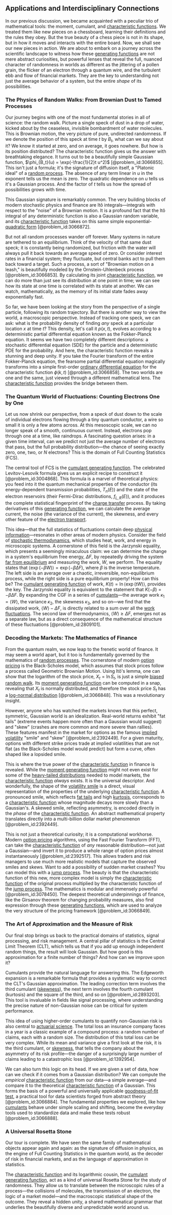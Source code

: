 ## Applications and Interdisciplinary Connections

In our previous discussion, we became acquainted with a peculiar trio of mathematical tools: the moment, cumulant, and [characteristic functions](@article_id:261083). We treated them like new pieces on a chessboard, learning their definitions and the rules they obey. But the true beauty of a chess piece is not in its shape, but in how it moves and interacts with the entire board. Now, we shall see our new pieces in action. We are about to embark on a journey across the scientific landscape to witness how these [generating functions](@article_id:146208) are not mere abstract curiosities, but powerful lenses that reveal the full, nuanced character of randomness in worlds as different as the jittering of a pollen grain, the flicker of an electron through a quantum wire, and the turbulent ebb and flow of financial markets. They are the key to understanding not just the average behavior of a system, but the entire *shape* of its possibilities.

### The Physics of Random Walks: From Brownian Dust to Tamed Processes

Our journey begins with one of the most fundamental stories in all of science: the random walk. Picture a single speck of dust in a drop of water, kicked about by the ceaseless, invisible bombardment of water molecules. This is Brownian motion, the very picture of pure, undirected randomness. If we denote the position of this speck at time $t$ by $B_t$, what can we say about it? We know it started at zero, and on average, it goes nowhere. But how is its position distributed? The characteristic function gives us the answer with breathtaking elegance. It turns out to be a beautifully simple Gaussian function, $\phi_{B_t}(u) = \exp(-\frac{1}{2}t u^2)$ [@problem_id:3066855]. This isn't just a formula; it's the signature of diffusion itself, a "Platonic ideal" of a [random process](@article_id:269111). The absence of any term linear in $u$ in the exponent tells us the mean is zero. The quadratic dependence on $u$ tells us it's a Gaussian process. And the factor of $t$ tells us how the spread of possibilities grows with time.

This Gaussian signature is remarkably common. The very building blocks of modern stochastic physics and finance are Itô integrals—integrals with respect to the "noise" of a Brownian motion. It is a profound fact that the Itô integral of any deterministic function is also a Gaussian random variable, and its [characteristic function](@article_id:141220) takes on this same simple exponential-[quadratic form](@article_id:153003) [@problem_id:3066872].

But not all random processes wander off forever. Many systems in nature are tethered to an equilibrium. Think of the velocity of that same dust speck; it is constantly being randomized, but friction with the water will always pull it back towards an average speed of zero. Or consider interest rates in a financial system; they fluctuate, but central banks act to pull them back toward a target. Such a process, a sort of "Brownian motion on a leash," is beautifully modeled by the Ornstein-Uhlenbeck process [@problem_id:3066853]. By calculating its joint [characteristic function](@article_id:141220), we can do more than just see its distribution at one point in time; we can see how its state at one time is correlated with its state at another. We can watch, mathematically, as the memory of its initial state fades away exponentially fast.

So far, we have been looking at the story from the perspective of a single particle, following its random trajectory. But there is another way to view the world, a macroscopic perspective. Instead of tracking one speck, we can ask: what is the probability density of finding *any* speck at a particular location $x$ at time $t$? This density, let's call it $p(x,t)$, evolves according to a deterministic partial differential equation known as the Fokker-Planck equation. It seems we have two completely different descriptions: a stochastic differential equation (SDE) for the particle and a deterministic PDE for the probability. And here, the characteristic function reveals a stunning and deep unity. If you take the Fourier transform of the entire Fokker-Planck equation, the fearsome partial differential equation magically transforms into a simple first-order [ordinary differential equation](@article_id:168127) for the characteristic function $\phi(k,t)$ [@problem_id:3066858]. The two worlds are one and the same, just viewed through a different mathematical lens. The [characteristic function](@article_id:141220) provides the bridge between them.

### The Quantum World of Fluctuations: Counting Electrons One by One

Let us now shrink our perspective, from a speck of dust down to the scale of individual electrons flowing through a tiny quantum conductor, a wire so small it is only a few atoms across. At this mesoscopic scale, we can no longer speak of a smooth, continuous current. Instead, electrons pop through one at a time, like raindrops. A fascinating question arises: in a given time interval, can we predict not just the average number of electrons that pass, but the full probability distribution—the chance of seeing exactly zero, one, two, or $N$ electrons? This is the domain of Full Counting Statistics (FCS).

The central tool of FCS is the [cumulant generating function](@article_id:148842). The celebrated Levitov-Lesovik formula gives us an explicit recipe to construct it [@problem_id:3004868]. This formula is a marvel of theoretical physics: you feed into it the quantum mechanical properties of the conductor (its energy-dependent transmission probabilities, $T_n(E)$) and the state of the electron reservoirs (their Fermi-Dirac distributions, $f_{L,R}(E)$), and it produces the complete statistical fingerprint of the [charge transfer](@article_id:149880) process. By taking derivatives of this [generating function](@article_id:152210), we can calculate the average current, the noise (the variance of the current), the skewness, and every other feature of the [electron transport](@article_id:136482).

This idea—that the full statistics of fluctuations contain deep [physical information](@article_id:152062)—resonates in other areas of modern physics. Consider the field of [stochastic thermodynamics](@article_id:141273), which studies heat, work, and energy in microscopic systems. A cornerstone of this field is the Jarzynski equality, which presents a seemingly miraculous claim: we can determine the change in a system's equilibrium free energy, $\Delta F$, by repeatedly driving the system [far from equilibrium](@article_id:194981) and measuring the work, $W$, we perform. The equality states that $\langle \exp(-\beta W) \rangle = \exp(-\beta \Delta F)$, where $\beta$ is the inverse temperature. The left side is an average over a chaotic, irreversible, non-equilibrium process, while the right side is a pure equilibrium property! How can this be? The [cumulant generating function](@article_id:148842) of work, $K(t) = \ln \langle \exp(tW) \rangle$, provides the key. The Jarzynski equality is equivalent to the statement that $K(-\beta) = -\beta \Delta F$. By expanding the CGF in a series of [cumulants](@article_id:152488)—the average work $\kappa_1=\langle W \rangle$, the variance $\kappa_2$, the skewness $\kappa_3$, and so on—we find that the dissipated work, $\langle W \rangle - \Delta F$, is directly related to a sum over all the [work fluctuations](@article_id:154681). The second law of thermodynamics, $\langle W \rangle \ge \Delta F$, emerges not as a separate law, but as a direct consequence of the mathematical structure of these fluctuations [@problem_id:2809101].

### Decoding the Markets: The Mathematics of Finance

From the quantum realm, we now leap to the frenetic world of finance. It may seem a world apart, but it too is fundamentally governed by the mathematics of [random processes](@article_id:267993). The cornerstone of modern [option pricing](@article_id:139486) is the Black-Scholes model, which assumes that stock prices follow a process called Geometric Brownian Motion. Using Itô's lemma, one can show that the logarithm of the stock price, $X_t = \ln S_t$, is just a simple [biased random walk](@article_id:141594). Its [moment generating function](@article_id:151654) can be computed in a snap, revealing that $X_t$ is normally distributed, and therefore the stock price $S_t$ has a [log-normal distribution](@article_id:138595) [@problem_id:3066848]. This was a revolutionary insight.

However, anyone who has watched the markets knows that this perfect, symmetric, Gaussian world is an idealization. Real-world returns exhibit "fat tails" (extreme events happen more often than a Gaussian would suggest) and "skew" (crashes are more common and more severe than rallies). These features manifest in the market for options as the famous [implied volatility](@article_id:141648) "smile" and "skew" [@problem_id:2392449]. For a given maturity, options with different strike prices trade at implied volatilities that are not flat (as the Black-Scholes model would predict) but form a curve, often shaped like a lopsided smile.

This is where the true power of the [characteristic function](@article_id:141220) in finance is revealed. While the [moment generating function](@article_id:151654) might not even exist for some of the [heavy-tailed distributions](@article_id:142243) needed to model markets, the [characteristic function](@article_id:141220) *always* exists. It is the universal descriptor. And wonderfully, the shape of the [volatility smile](@article_id:143351) is a direct, visual representation of the properties of the underlying [characteristic function](@article_id:141220). A pronounced smile, which reflects [fat tails](@article_id:139599) and high [kurtosis](@article_id:269469), corresponds to a [characteristic function](@article_id:141220) whose magnitude decays more slowly than a Gaussian's. A skewed smile, reflecting asymmetry, is encoded directly in the *phase* of the [characteristic function](@article_id:141220). An abstract mathematical property translates directly into a multi-billion dollar market phenomenon [@problem_id:2392449].

This is not just a theoretical curiosity; it is a computational workhorse. Modern [option pricing](@article_id:139486) algorithms, using the Fast Fourier Transform (FFT), can take the [characteristic function](@article_id:141220) of *any* reasonable distribution—not just a Gaussian—and invert it to produce a whole range of option prices almost instantaneously [@problem_id:2392517]. This allows traders and risk managers to use much more realistic models that capture the observed smiles and skews. Want to add a possibility of sudden market crashes? You can model this with a [jump process](@article_id:200979). The beauty is that the characteristic function of this new, more complex model is simply the [characteristic function](@article_id:141220) of the original process multiplied by the characteristic function of the [jump process](@article_id:200979). The mathematics is modular and immensely powerful [@problem_id:3078450]. The deepest theoretical underpinnings of finance, like the Girsanov theorem for changing probability measures, also find expression through these [generating functions](@article_id:146208), which are used to analyze the very structure of the pricing framework [@problem_id:3066849].

### The Art of Approximation and the Measure of Risk

Our final stop brings us back to the practical domains of statistics, signal processing, and risk management. A central pillar of statistics is the Central Limit Theorem (CLT), which tells us that if you add up enough independent random things, the result will look Gaussian. But how good is this approximation for a finite number of things? And how can we improve upon it?

Cumulants provide the natural language for answering this. The Edgeworth expansion is a remarkable formula that provides a systematic way to correct the CLT's Gaussian approximation. The leading correction term involves the third cumulant ([skewness](@article_id:177669)), the next term involves the fourth cumulant (kurtosis) and the square of the third, and so on [@problem_id:2893203]. This tool is invaluable in fields like signal processing, where understanding the precise nature of non-Gaussian noise can be critical for system performance.

This idea of using higher-order cumulants to quantify non-Gaussian risk is also central to [actuarial science](@article_id:274534). The total loss an insurance company faces in a year is a classic example of a compound process: a random number of claims, each with a random size. The distribution of this total loss can be very complex. While its mean and variance give a first look at the risk, it is the third cumulant, or [skewness](@article_id:177669), that tells the company about the asymmetry of its risk profile—the danger of a surprisingly large number of claims leading to a catastrophic loss [@problem_id:1392954].

We can also turn this logic on its head. If we are given a set of data, how can we check if it comes from a Gaussian distribution? We can compute the *empirical* [characteristic function](@article_id:141220) from our data—a simple average—and compare it to the theoretical [characteristic function](@article_id:141220) of a Gaussian. This forms the basis of a powerful and universally applicable [goodness-of-fit test](@article_id:267374), a practical tool for data scientists forged from abstract theory [@problem_id:3066884]. The fundamental properties we explored, like how [cumulants](@article_id:152488) behave under simple scaling and shifting, become the everyday tools used to standardize data and make these tests robust [@problem_id:3066888].

### A Universal Rosetta Stone

Our tour is complete. We have seen the same family of mathematical objects appear again and again: as the signature of diffusion in physics, as the engine of Full Counting Statistics in the quantum world, as the decoder of risk in financial markets, and as the language of approximation in statistics.

The [characteristic function](@article_id:141220) and its logarithmic cousin, the [cumulant generating function](@article_id:148842), act as a kind of universal Rosetta Stone for the study of randomness. They allow us to translate between the microscopic rules of a process—the collisions of molecules, the transmission of an electron, the logic of a market model—and the macroscopic statistical shape of the outcome. They reveal a hidden unity, a shared mathematical grammar that underlies the beautifully diverse and unpredictable world around us.